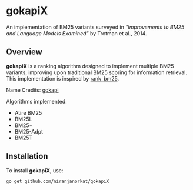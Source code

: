 # gokapiX

An implementation of BM25 variants surveyed in *"Improvements to BM25 and Language Models Examined"* by Trotman et al., 2014.

## Overview

**gokapiX** is a ranking algorithm designed to implement multiple BM25 variants, improving upon traditional BM25 scoring for information retrieval. This implementation is inspired by [rank_bm25](https://github.com/dorianbrown/rank_bm25).

Name Credits: [gokapi](https://github.com/raphaelsty/gokapi)

Algorithms implemented:
- Atire BM25
- BM25L
- BM25+
- BM25-Adpt
- BM25T

## Installation
To install **gokapiX**, use:

```sh
go get github.com/niranjanorkat/gokapiX
